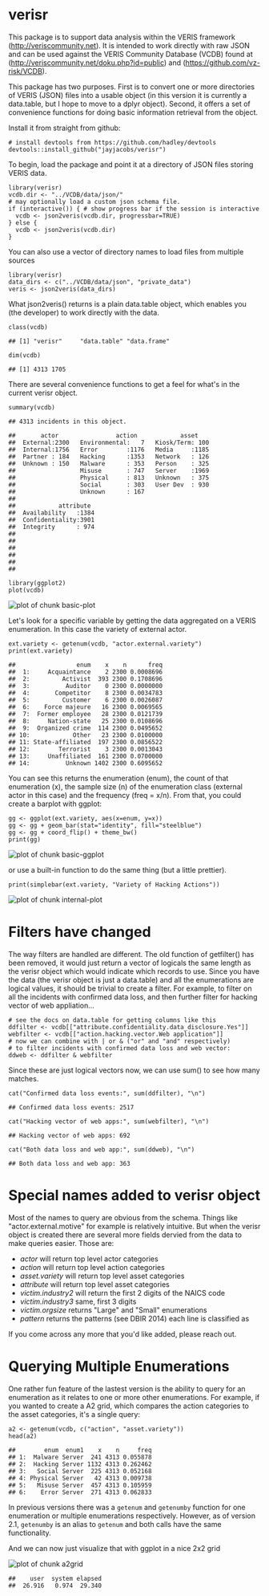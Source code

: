 verisr
======

This package is to support data analysis within the VERIS framework (<http://veriscommunity.net>). It is intended to work directly with raw JSON and can be used against the VERIS Community Database (VCDB) found at (<http://veriscommunity.net/doku.php?id=public>) and (<https://github.com/vz-risk/VCDB>).

This package has two purposes. First is to convert one or more directories of VERIS (JSON) files into a usable object (in this version it is currently a data.table, but I hope to move to a dplyr object). Second, it offers a set of convenience functions for doing basic information retrieval from the object.

Install it from straight from github:

``` {.r}
# install devtools from https://github.com/hadley/devtools
devtools::install_github("jayjacobs/verisr")
```

To begin, load the package and point it at a directory of JSON files storing VERIS data.

``` {.r}
library(verisr)
vcdb.dir <- "../VCDB/data/json/"
# may optionally load a custom json schema file.
if (interactive()) { # show progress bar if the session is interactive
  vcdb <- json2veris(vcdb.dir, progressbar=TRUE)
} else {
  vcdb <- json2veris(vcdb.dir)  
}
```

You can also use a vector of directory names to load files from multiple sources

``` {.r}
library(verisr)
data_dirs <- c("../VCDB/data/json", "private_data")
veris <- json2veris(data_dirs)
```

What json2veris() returns is a plain data.table object, which enables you (the developer) to work directly with the data.

``` {.r}
class(vcdb)
```

    ## [1] "verisr"     "data.table" "data.frame"

``` {.r}
dim(vcdb)
```

    ## [1] 4313 1705

There are several convenience functions to get a feel for what's in the current verisr object.

``` {.r}
summary(vcdb)
```

    ## 4313 incidents in this object.

    ##       actor                action            asset     
    ##  External:2300   Environmental:   7   Kiosk/Term: 100  
    ##  Internal:1756   Error        :1176   Media     :1185  
    ##  Partner : 184   Hacking      :1353   Network   : 126  
    ##  Unknown : 150   Malware      : 353   Person    : 325  
    ##                  Misuse       : 747   Server    :1969  
    ##                  Physical     : 813   Unknown   : 375  
    ##                  Social       : 303   User Dev  : 930  
    ##                  Unknown      : 167                    
    ##                                                        
    ##            attribute   
    ##  Availability   :1384  
    ##  Confidentiality:3901  
    ##  Integrity      : 974  
    ##                        
    ##                        
    ##                        
    ##                        
    ##                        
    ## 

``` {.r}
library(ggplot2)
plot(vcdb)
```

![plot of chunk basic-plot](./README_files/figure-markdown_github/basic-plot.png)

Let's look for a specific variable by getting the data aggregated on a VERIS enumeration. In this case the variety of external actor.

``` {.r}
ext.variety <- getenum(vcdb, "actor.external.variety")
print(ext.variety)
```

    ##                 enum    x    n      freq
    ##  1:     Acquaintance    2 2300 0.0008696
    ##  2:         Activist  393 2300 0.1708696
    ##  3:          Auditor    0 2300 0.0000000
    ##  4:       Competitor    8 2300 0.0034783
    ##  5:         Customer    6 2300 0.0026087
    ##  6:    Force majeure   16 2300 0.0069565
    ##  7:  Former employee   28 2300 0.0121739
    ##  8:     Nation-state   25 2300 0.0108696
    ##  9:  Organized crime  114 2300 0.0495652
    ## 10:            Other   23 2300 0.0100000
    ## 11: State-affiliated  197 2300 0.0856522
    ## 12:        Terrorist    3 2300 0.0013043
    ## 13:     Unaffiliated  161 2300 0.0700000
    ## 14:          Unknown 1402 2300 0.6095652

You can see this returns the enumeration (enum), the count of that enumeration (x), the sample size (n) of the enumeration class (external actor in this case) and the frequency (freq = x/n). From that, you could create a barplot with ggplot:

``` {.r}
gg <- ggplot(ext.variety, aes(x=enum, y=x))
gg <- gg + geom_bar(stat="identity", fill="steelblue")
gg <- gg + coord_flip() + theme_bw()
print(gg)
```

![plot of chunk basic-ggplot](./README_files/figure-markdown_github/basic-ggplot.png)

or use a built-in function to do the same thing (but a little prettier).

``` {.r}
print(simplebar(ext.variety, "Variety of Hacking Actions"))
```

![plot of chunk internal-plot](./README_files/figure-markdown_github/internal-plot.png)

Filters have changed
====================

The way filters are handled are different. The old function of getfilter() has been removed, it would just return a vector of logicals the same length as the verisr object which would indicate which records to use. Since you have the data (the verisr object is just a data.table) and all the enumerations are logical values, it should be trivial to create a filter. For example, to filter on all the incidents with confirmed data loss, and then further filter for hacking vector of web appliation...

``` {.r}
# see the docs on data.table for getting columns like this
ddfilter <- vcdb[["attribute.confidentiality.data_disclosure.Yes"]]
webfilter <- vcdb[["action.hacking.vector.Web application"]]
# now we can combine with | or & ("or" and "and" respectively)
# to filter incidents with confirmed data loss and web vector:
ddweb <- ddfilter & webfilter
```

Since these are just logical vectors now, we can use sum() to see how many matches.

``` {.r}
cat("Confirmed data loss events:", sum(ddfilter), "\n")
```

    ## Confirmed data loss events: 2517

``` {.r}
cat("Hacking vector of web apps:", sum(webfilter), "\n")
```

    ## Hacking vector of web apps: 692

``` {.r}
cat("Both data loss and web app:", sum(ddweb), "\n")
```

    ## Both data loss and web app: 363

Special names added to verisr object
====================================

Most of the names to query are obvious from the schema. Things like "actor.external.motive" for example is relatively intuitive. But when the verisr object is created there are several more fields dervied from the data to make queries easier. Those are:

-   *actor* will return top level actor categories
-   *action* will return top level action categories
-   *asset.variety* will return top level asset categories
-   *attribute* will return top level asset categories
-   *victim.industry2* will return the first 2 digits of the NAICS code
-   *victim.industry3* same, first 3 digits
-   *victim.orgsize* returns "Large" and "Small" enumerations
-   *pattern* returns the patterns (see DBIR 2014) each line is classified as

If you come across any more that you'd like added, please reach out.

Querying Multiple Enumerations
==============================

One rather fun feature of the lastest version is the ability to query for an enumeration as it relates to one or more other enumerations. For example, if you wanted to create a A2 grid, which compares the action categories to the asset categories, it's a single query:

``` {.r}
a2 <- getenum(vcdb, c("action", "asset.variety"))
head(a2)
```

    ##        enum  enum1    x    n     freq
    ## 1:  Malware Server  241 4313 0.055878
    ## 2:  Hacking Server 1132 4313 0.262462
    ## 3:   Social Server  225 4313 0.052168
    ## 4: Physical Server   42 4313 0.009738
    ## 5:   Misuse Server  457 4313 0.105959
    ## 6:    Error Server  271 4313 0.062833

In previous versions there was a `getenum` and `getenumby` function for one enumeration or multiple enumerations respectively. However, as of version 2.1, `getenumby` is an alias to `getenum` and both calls have the same functionality.

And we can now just visualize that with ggplot in a nice 2x2 grid

![plot of chunk a2grid](./README_files/figure-markdown_github/a2grid.png)

    ##    user  system elapsed 
    ##  26.916   0.974  29.340
